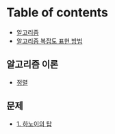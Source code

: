 # Table of contents

* [알고리즘](README.md)
* [알고리즘 복잡도 표현 방법](undefined.md)

## 알고리즘 이론 <a id="undefined-1"></a>

* [정렬](undefined-1/undefined.md)

## 문제 <a id="1."></a>

* [1. 하노이의 탑](1./1..md)

